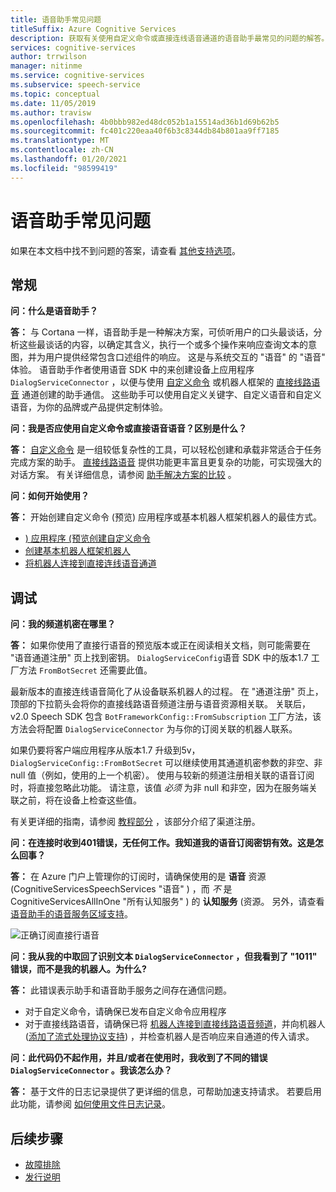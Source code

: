```yaml
---
title: 语音助手常见问题
titleSuffix: Azure Cognitive Services
description: 获取有关使用自定义命令或直接连线语音通道的语音助手最常见的问题的解答。
services: cognitive-services
author: trrwilson
manager: nitinme
ms.service: cognitive-services
ms.subservice: speech-service
ms.topic: conceptual
ms.date: 11/05/2019
ms.author: travisw
ms.openlocfilehash: 4b0bbb982ed48dc052b1a15514ad36b1d69b62b5
ms.sourcegitcommit: fc401c220eaa40f6b3c8344db84b801aa9ff7185
ms.translationtype: MT
ms.contentlocale: zh-CN
ms.lasthandoff: 01/20/2021
ms.locfileid: "98599419"
---
```

# <a name="voice-assistants-frequently-asked-questions"></a>语音助手常见问题

如果在本文档中找不到问题的答案，请查看 [其他支持选项](../cognitive-services-support-options.md?context=%2fazure%2fcognitive-services%2fspeech-service%2fcontext%2fcontext%253fcontext%253d%2fazure%2fcognitive-services%2fspeech-service%2fcontext%2fcontext)。

## <a name="general"></a>常规

**问：什么是语音助手？**

**答：** 与 Cortana 一样，语音助手是一种解决方案，可侦听用户的口头最谈话，分析这些最谈话的内容，以确定其含义，执行一个或多个操作来响应查询文本的意图，并为用户提供经常包含口述组件的响应。 这是与系统交互的 "语音" 的 "语音" 体验。 语音助手作者使用语音 SDK 中的来创建设备上应用程序 `DialogServiceConnector` ，以便与使用 [自定义命令](custom-commands.md) 或机器人框架的 [直接线路语音](direct-line-speech.md) 通道创建的助手通信。 这些助手可以使用自定义关键字、自定义语音和自定义语音，为你的品牌或产品提供定制体验。

**问：我是否应使用自定义命令或直接语音语音？区别是什么？**

**答：** [自定义命令](custom-commands.md) 是一组较低复杂性的工具，可以轻松创建和承载非常适合于任务完成方案的助手。 [直接线路语音](direct-line-speech.md) 提供功能更丰富且更复杂的功能，可实现强大的对话方案。 有关详细信息，请参阅 [助手解决方案的比较](voice-assistants.md#choosing-an-assistant-solution) 。

**问：如何开始使用？**

**答：** 开始创建自定义命令 (预览) 应用程序或基本机器人框架机器人的最佳方式。

- [) 应用程序 (预览创建自定义命令](./quickstart-custom-commands-application.md)
- [创建基本机器人框架机器人](/azure/bot-service/bot-builder-tutorial-basic-deploy?view=azure-bot-service-4.0)
- [将机器人连接到直接连线语音通道](/azure/bot-service/bot-service-channel-connect-directlinespeech)

## <a name="debugging"></a>调试

**问：我的频道机密在哪里？**

**答：** 如果你使用了直接行语音的预览版本或正在阅读相关文档，则可能需要在 "语音通道注册" 页上找到密钥。 `DialogServiceConfig`语音 SDK 中的版本1.7 工厂方法 `FromBotSecret` 还需要此值。

最新版本的直接连线语音简化了从设备联系机器人的过程。 在 "通道注册" 页上，顶部的下拉箭头会将你的直接线路语音频道注册与语音资源相关联。 关联后，v2.0 Speech SDK 包含 `BotFrameworkConfig::FromSubscription` 工厂方法，该方法会将配置 `DialogServiceConnector` 为与你的订阅关联的机器人联系。

如果仍要将客户端应用程序从版本1.7 升级到5v， `DialogServiceConfig::FromBotSecret` 可以继续使用其通道机密参数的非空、非 null 值（例如，使用的上一个机密）。 使用与较新的频道注册相关联的语音订阅时，将直接忽略此功能。 请注意，该值 _必须_ 为非 null 和非空，因为在服务端关联之前，将在设备上检查这些值。

有关更详细的指南，请参阅 [教程部分](tutorial-voice-enable-your-bot-speech-sdk.md#register-the-direct-line-speech-channel) ，该部分介绍了渠道注册。

**问：在连接时收到401错误，无任何工作。我知道我的语音订阅密钥有效。这是怎么回事？**

**答：** 在 Azure 门户上管理你的订阅时，请确保使用的是 **语音** 资源 (CognitiveServicesSpeechServices "语音" ) ，而 _不_ 是 CognitiveServicesAllInOne "所有认知服务" ) 的 **认知服务** (资源。 另外，请查看 [语音助手的语音服务区域支持](regions.md#voice-assistants)。

![正确订阅直接行语音](media/voice-assistants/faq-supported-subscription.png "兼容的语音订阅示例")

**问：我从我的中取回了识别文本 `DialogServiceConnector` ，但我看到了 "1011" 错误，而不是我的机器人。为什么?**

**答：** 此错误表示助手和语音助手服务之间存在通信问题。

- 对于自定义命令，请确保已发布自定义命令应用程序
- 对于直接线路语音，请确保已将 [机器人连接到直接线路语音频道](/azure/bot-service/bot-service-channel-connect-directlinespeech)，并向机器人 ([添加了流式处理协议支持](/azure/bot-service/directline-speech-bot)) ，并检查机器人是否响应来自通道的传入请求。

**问：此代码仍不起作用，并且/或者在使用时，我收到了不同的错误 `DialogServiceConnector` 。我该怎么办？**

**答：** 基于文件的日志记录提供了更详细的信息，可帮助加速支持请求。 若要启用此功能，请参阅 [如何使用文件日志记录](how-to-use-logging.md)。

## <a name="next-steps"></a>后续步骤

- [故障排除](troubleshooting.md)
- [发行说明](releasenotes.md)